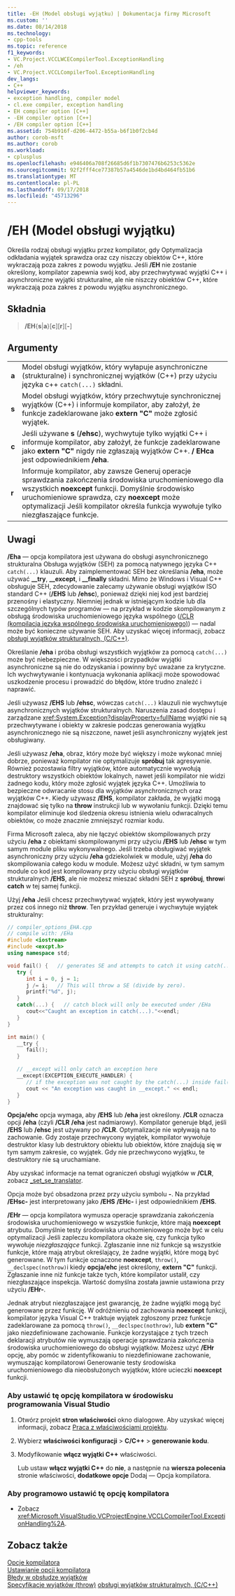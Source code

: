 ```yaml
---
title: -EH (Model obsługi wyjątku) | Dokumentacja firmy Microsoft
ms.custom: ''
ms.date: 08/14/2018
ms.technology:
- cpp-tools
ms.topic: reference
f1_keywords:
- VC.Project.VCCLWCECompilerTool.ExceptionHandling
- /eh
- VC.Project.VCCLCompilerTool.ExceptionHandling
dev_langs:
- C++
helpviewer_keywords:
- exception handling, compiler model
- cl.exe compiler, exception handling
- EH compiler option [C++]
- -EH compiler option [C++]
- /EH compiler option [C++]
ms.assetid: 754b916f-d206-4472-b55a-b6f1b0f2cb4d
author: corob-msft
ms.author: corob
ms.workload:
- cplusplus
ms.openlocfilehash: e946406a708f26685d6f1b7307476b6253c5362e
ms.sourcegitcommit: 92f2fff4ce77387b57a4546de1bd4bd464fb51b6
ms.translationtype: MT
ms.contentlocale: pl-PL
ms.lasthandoff: 09/17/2018
ms.locfileid: "45713296"
---
```

# <a name="eh-exception-handling-model"></a>/EH (Model obsługi wyjątku)

Określa rodzaj obsługi wyjątku przez kompilator, gdy Optymalizacja odkładania wyjątek sprawdza oraz czy niszczy obiektów C++, które wykraczają poza zakres z powodu wyjątku. Jeśli **/EH** nie zostanie określony, kompilator zapewnia swój kod, aby przechwytywać wyjątki C++ i asynchroniczne wyjątki strukturalne, ale nie niszczy obiektów C++, które wykraczają poza zakres z powodu wyjątku asynchronicznego.

## <a name="syntax"></a>Składnia

> **/EH**{**s**|**a**}[**c**][**r**][**-**]

## <a name="arguments"></a>Argumenty

|||
|-|-|
**a**|Model obsługi wyjątków, który wyłapuje asynchroniczne (strukturalne) i synchronicznej wyjątków (C++) przy użyciu języka c++ `catch(...)` składni.
**s**|Model obsługi wyjątków, który przechwytuje synchronicznej wyjątków (C++) i informuje kompilator, aby założył, że funkcje zadeklarowane jako **extern "C"** może zgłosić wyjątek.
**c**|Jeśli używane **s** (**/ehsc**), wychwytuje tylko wyjątki C++ i informuje kompilator, aby założył, że funkcje zadeklarowane jako **extern "C"** nigdy nie zgłaszają wyjątków C++. **/ EHca** jest odpowiednikiem **/eha**.
**r**|Informuje kompilator, aby zawsze Generuj operacje sprawdzania zakończenia środowiska uruchomieniowego dla wszystkich **noexcept** funkcji. Domyślnie środowisko uruchomieniowe sprawdza, czy **noexcept** może optymalizacji Jeśli kompilator określa funkcja wywołuje tylko niezgłaszające funkcje.

## <a name="remarks"></a>Uwagi

**/Eha** — opcja kompilatora jest używana do obsługi asynchronicznego strukturalna Obsługa wyjątków (SEH) za pomocą natywnego języka C++ `catch(...)` klauzuli. Aby zaimplementować SEH bez określania **/eha**, może używać **__try**, **__except**, i **__finally** składni. Mimo że Windows i Visual C++ obsługuje SEH, zdecydowanie zalecamy używanie obsługi wyjątków ISO standard C++ (**/EHS** lub **/ehsc**), ponieważ dzięki niej kod jest bardziej przenośny i elastyczny. Niemniej jednak w istniejącym kodzie lub dla szczególnych typów programów — na przykład w kodzie skompilowanym z obsługą środowiska uruchomieniowego języka wspólnego ([/CLR (kompilacja języka wspólnego środowiska uruchomieniowego)](../../build/reference/clr-common-language-runtime-compilation.md)) — nadal może być konieczne używanie SEH. Aby uzyskać więcej informacji, zobacz [obsługi wyjątków strukturalnych, (C/C++)](../../cpp/structured-exception-handling-c-cpp.md).

Określanie **/eha** i próba obsługi wszystkich wyjątków za pomocą `catch(...)` może być niebezpieczne. W większości przypadków wyjątki asynchroniczne są nie do odzyskania i powinny być uważane za krytyczne. Ich wychwytywanie i kontynuacja wykonania aplikacji może spowodować uszkodzenie procesu i prowadzić do błędów, które trudno znaleźć i naprawić.

Jeśli używasz **/EHS** lub **/ehsc**, wówczas `catch(...)` klauzuli nie wychwytuje asynchronicznych wyjątków strukturalnych. Naruszenia zasad dostępu i zarządzane <xref:System.Exception?displayProperty=fullName> wyjątki nie są przechwytywane i obiekty w zakresie podczas generowania wyjątku asynchronicznego nie są niszczone, nawet jeśli asynchroniczny wyjątek jest obsługiwany.

Jeśli używasz **/eha**, obraz, który może być większy i może wykonać mniej dobrze, ponieważ kompilator nie optymalizuje **spróbuj** tak agresywnie. Również pozostawia filtry wyjątków, które automatycznie wywołują destruktory wszystkich obiektów lokalnych, nawet jeśli kompilator nie widzi żadnego kodu, który może zgłosić wyjątek języka C++. Umożliwia to bezpieczne odwracanie stosu dla wyjątków asynchronicznych oraz wyjątków C++. Kiedy używasz **/EHS**, kompilator zakłada, że wyjątki mogą znajdować się tylko na **throw** instrukcji lub w wywołaniu funkcji. Dzięki temu kompilator eliminuje kod śledzenia okresu istnienia wielu odwracalnych obiektów, co może znacznie zmniejszyć rozmiar kodu.

Firma Microsoft zaleca, aby nie łączyć obiektów skompilowanych przy użyciu **/eha** z obiektami skompilowanymi przy użyciu **/EHS** lub **/ehsc** w tym samym module pliku wykonywalnego. Jeśli trzeba obsługiwać wyjątek asynchroniczny przy użyciu **/eha** gdziekolwiek w module, użyj **/eha** do skompilowania całego kodu w module. Możesz użyć składni, w tym samym module co kod jest kompilowany przy użyciu obsługi wyjątków strukturalnych **/EHS**, ale nie możesz mieszać składni SEH z **spróbuj**, **throw**i **catch** w tej samej funkcji.

Użyj **/eha** Jeśli chcesz przechwytywać wyjątek, który jest wywoływany przez coś innego niż **throw**. Ten przykład generuje i wychwytuje wyjątek strukturalny:

```cpp
// compiler_options_EHA.cpp
// compile with: /EHa
#include <iostream>
#include <excpt.h>
using namespace std;

void fail() {   // generates SE and attempts to catch it using catch(...)
   try {
      int i = 0, j = 1;
      j /= i;   // This will throw a SE (divide by zero).
      printf("%d", j);
   }
   catch(...) {   // catch block will only be executed under /EHa
      cout<<"Caught an exception in catch(...)."<<endl;
   }
}

int main() {
   __try {
      fail();
   }

   // __except will only catch an exception here
   __except(EXCEPTION_EXECUTE_HANDLER) {
      // if the exception was not caught by the catch(...) inside fail()
      cout << "An exception was caught in __except." << endl;
   }
}
```

**Opcja/ehc** opcja wymaga, aby **/EHS** lub **/eha** jest określony. **/CLR** oznacza opcji **/eha** (czyli **/CLR** **/eha** jest nadmiarowy). Kompilator generuje błąd, jeśli **/EHS** lub **/ehsc** jest używany po **/CLR**. Optymalizacje nie wpływają na to zachowanie. Gdy zostaje przechwycony wyjątek, kompilator wywołuje destruktor klasy lub destruktory obiektu lub obiektów, które znajdują się w tym samym zakresie, co wyjątek. Gdy nie przechwycono wyjątku, te destruktory nie są uruchamiane.

Aby uzyskać informacje na temat ograniczeń obsługi wyjątków w **/CLR**, zobacz [_set_se_translator](../../c-runtime-library/reference/set-se-translator.md).

Opcja może być obsadzona przez przy użyciu symbolu **-**. Na przykład **/EHsc-** jest interpretowany jako **/EHS** **/EHc-** i jest odpowiednikiem **/EHS**.

**/EHr** — opcja kompilatora wymusza operacje sprawdzania zakończenia środowiska uruchomieniowego w wszystkie funkcje, które mają **noexcept** atrybutu. Domyślnie testy środowiska uruchomieniowego może być w celu optymalizacji Jeśli zapleczu kompilatora okaże się, czy funkcja tylko wywołuje *niezgłaszające* funkcji. Zgłaszanie inne niż funkcje są wszystkie funkcje, które mają atrybut określający, że żadne wyjątki, które mogą być generowane. W tym funkcje oznaczone **noexcept**, `throw()`, `__declspec(nothrow)`i kiedy **opcja/ehc** jest określony, **extern "C"** funkcji. Zgłaszanie inne niż funkcje także tych, które kompilator ustalił, czy niezgłaszające inspekcja. Wartość domyślna została jawnie ustawiona przy użyciu **/EHr-**.

Jednak atrybut niezgłaszające jest gwarancję, że żadne wyjątki mogą być generowane przez funkcję. W odróżnieniu od zachowania **noexcept** funkcji, kompilator języka Visual C++ traktuje wyjątek zgłoszony przez funkcje zadeklarowane za pomocą `throw()`, `__declspec(nothrow)`, lub **extern "C"** jako niezdefiniowane zachowanie. Funkcje korzystające z tych trzech deklaracji atrybutów nie wymuszają operacje sprawdzania zakończenia środowiska uruchomieniowego do obsługi wyjątków. Możesz użyć **/EHr** opcję, aby pomóc w zidentyfikowaniu to niezdefiniowane zachowanie, wymuszając kompilatorowi Generowanie testy środowiska uruchomieniowego dla nieobsłużonych wyjątków, które ucieczki **noexcept** funkcji.

### <a name="to-set-this-compiler-option-in-the-visual-studio-development-environment"></a>Aby ustawić tę opcję kompilatora w środowisku programowania Visual Studio

1. Otwórz projekt **stron właściwości** okno dialogowe. Aby uzyskać więcej informacji, zobacz [Praca z właściwościami projektu](../../ide/working-with-project-properties.md).

1. Wybierz **właściwości konfiguracji** > **C/C++** > **generowanie kodu**.

1. Modyfikowanie **włącz wyjątki C++** właściwości.

   Lub ustaw **włącz wyjątki C++** do **nie**, a następnie na **wiersza polecenia** stronie właściwości, **dodatkowe opcje** Dodaj — Opcja kompilatora.

### <a name="to-set-this-compiler-option-programmatically"></a>Aby programowo ustawić tę opcję kompilatora

- Zobacz <xref:Microsoft.VisualStudio.VCProjectEngine.VCCLCompilerTool.ExceptionHandling%2A>.

## <a name="see-also"></a>Zobacz także

[Opcje kompilatora](../../build/reference/compiler-options.md)<br/>
[Ustawianie opcji kompilatora](../../build/reference/setting-compiler-options.md)<br/>
[Błędy w obsłudze wyjątków](../../cpp/errors-and-exception-handling-modern-cpp.md)<br/>
[Specyfikacje wyjątków (throw)](../../cpp/exception-specifications-throw-cpp.md)
[obsługi wyjątków strukturalnych, (C/C++)](../../cpp/structured-exception-handling-c-cpp.md)

